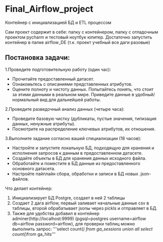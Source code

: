 # Final_Airflow_project
Контейнер с инициализацией БД и ETL процессом

Сам проект содержит в себе: папку с контейнером, папку с отладочным проектом pycharm и тестовый ноутбук юпитер.
Достаточно запустить контейнер в папке airflow_DE (т.к. проект учебный все даги разовые)

## Постановка задачи:
1.Проведите подготовительную работу (один час):  
 - Прочитайте предоставленный датасет.
 - Ознакомьтесь с описаниями представленных атрибутов.
 - Оцените полноту и чистоту данных. Попытайтесь понять, что стоит за этими данными в реальном мире. Приведите данные в удобный/нормальный вид для дальнейшей работы.
   
2.Проведите разведочный анализ данных (четыре часа):  
- Проведите базовую чистку (дубликаты, пустые значения, типизация данных, ненужные атрибуты).
- Посмотрите на распределение ключевых атрибутов, их отношения.
  
3.Выполните задание согласно вашей специализации (18 часов):  
- Настройте и запустите локальную БД, подходящую для хранения и исполнения запросов к данным в предоставленном датасете.
- Создайте объекты в БД для хранения данных исходного файла.
- Обработайте и поместите в БД данные из предоставленного основного датасета.
- Настройте пайплайн сбора, обработки и записи в БД новых .json-файлов. 

Что делает контейнер:
1. Инициализирует БД Postgre, создает в ней 2 таблицы
2. Создает 2 дага airflow, первый заливает начальные данные csv в таблицы, второй обрабатывает jsonы через pickls и отправляет в БД.
3. Также для удобства добавил в контейнер adminer(http://localhost:9999) (pgsql=postgres username=airflow db=airflow password=airflow), для проверки таблиц можно выполнить запрос:
   '''select count(*) from ga_sessions
   union all
   select count(*)from ga_hits'''

